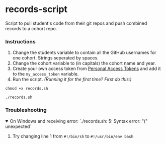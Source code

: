 # records-script
Script to pull student's code from their git repos and push combined records to a cohort repo.

### Instructions
1. Change the students variable to contain all the GitHub usernames for one cohort. Strings seperated by spaces.
2. Change the cohort variable to (in capitals) the cohort name and year.
3. Create your own access token from [Personal Access Tokens](https://github.com/settings/tokens/new?scopes=repo&description=Foundations%20records%20script) and add it to the `my_access_token` variable.
4. Run the script.
*(Running it for the first time? First do this:)*
```shell
chmod +x records.sh
```

```shell
./records.sh
```

### Troubleshooting
<details open>
<summary>On Windows and receiving error: `./records.sh: 5: Syntax error: "(" unexpected`</summary>

  1. Try changing line 1 from `#!/bin/sh` to `#!/usr/bin/env bash`

</details>


